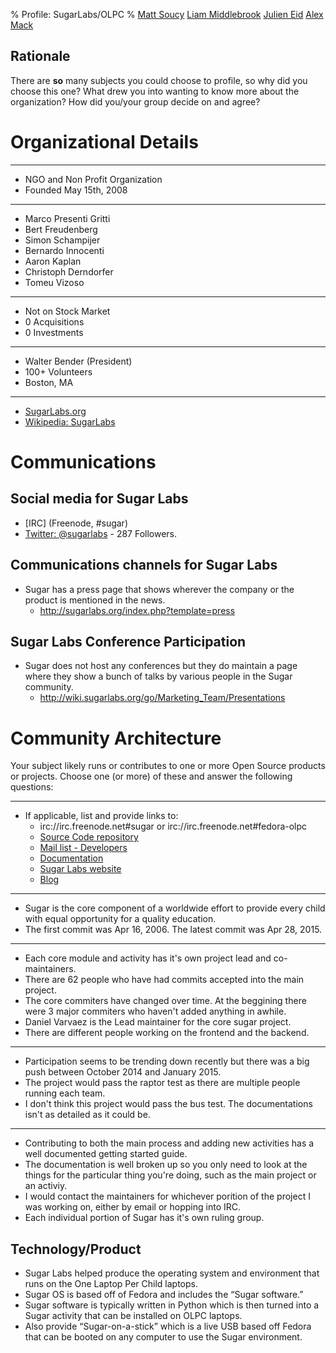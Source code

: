 % Profile: SugarLabs/OLPC
% [Matt Soucy](mailto:msoucy@csh.rit.edu)
  [Liam Middlebrook](mailto:liammiddlebrook@gmail.com)
  [Julien Eid](mailto:jeid@csh.rit.edu)
  [Alex Mack](mailto:amm4108@rit.edu)


## Rationale

There are **so** many subjects you could choose to profile, so why did you choose this one?
What drew you into wanting to know more about the organization?
How did you/your group decide on and agree?


# Organizational Details

---

- NGO and Non Profit Organization
- Founded May 15th, 2008

---

- Marco Presenti Gritti
- Bert Freudenberg
- Simon Schampijer
- Bernardo Innocenti
- Aaron Kaplan
- Christoph Derndorfer
- Tomeu Vizoso

---

- Not on Stock Market
- 0 Acquisitions
- 0 Investments

---

- Walter Bender (President)
- 100+ Volunteers
- Boston, MA

---

- [SugarLabs.org](http://sugarlabs.org)
- [Wikipedia: SugarLabs](http://en.wikipedia.org/wiki/Sugar_Labs)


# Communications

## Social media for Sugar Labs

- [IRC] (Freenode, #sugar)
- [Twitter: @sugarlabs](https://twitter.com/sugarlabs) - 287 Followers.

## Communications channels for Sugar Labs

- Sugar has a press page that shows wherever the company or the product is mentioned in the news.
    - <http://sugarlabs.org/index.php?template=press>

## Sugar Labs Conference Participation

- Sugar does not host any conferences but they do maintain a page where they show a bunch of talks by various people in the Sugar community.
    - <http://wiki.sugarlabs.org/go/Marketing_Team/Presentations>

# Community Architecture

Your subject likely runs or contributes to one or more Open Source products or projects. Choose one (or more) of these and answer the following questions:

---

- If applicable, list and provide links to:
	- irc://irc.freenode.net#sugar or irc://irc.freenode.net#fedora-olpc
	- [Source Code repository](https://github.com/sugarlabs/sugar)
	- [Mail list - Developers](http://lists.sugarlabs.org/listinfo/sugar-devel)
	- [Documentation](http://wiki.sugarlabs.org/go/Welcome_to_the_Sugar_Labs_wiki)
    - [Sugar Labs website](https://www.sugarlabs.org/)
	- [Blog](http://planet.sugarlabs.org/)

---

- Sugar is the core component of a worldwide effort to provide every child with equal opportunity for a quality education.
- The first commit was Apr 16, 2006. The latest commit was Apr 28, 2015.

---

- Each core module and activity has it's own project lead and co-maintainers.
- There are 62 people who have had commits accepted into the main project.
- The core commiters have changed over time. At the beggining there were 3 major commiters who haven't added anything in awhile.
- Daniel Varvaez is the Lead maintainer for the core sugar project.
- There are different people working on the frontend and the backend.

---

- Participation seems to be trending down recently but there was a big push between October 2014 and January 2015.
- The project would pass the raptor test as there are multiple people running each team.
- I don't think this project would pass the bus test. The documentations isn't as detailed as it could be.

---

- Contributing to both the main process and adding new activities has a well documented getting started guide.
- The documentation is well broken up so you only need to look at the things for the particular thing you're doing, such as the main project or an activiy.
- I would contact the maintainers for whichever porition of the project I was working on, either by email or hopping into IRC.
- Each individual portion of Sugar has it's own ruling group.


## Technology/Product

- Sugar Labs helped produce the operating system and environment that runs on the One Laptop Per Child laptops.
- Sugar OS is based off of Fedora and includes the “Sugar software.”
- Sugar software is typically written in Python which is then turned into a Sugar activity that can be installed on OLPC laptops.
- Also provide “Sugar-on-a-stick” which is a live USB based off Fedora that can be booted on any computer to use the Sugar environment.
